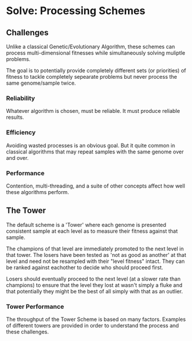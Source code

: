 ﻿# Solve: Processing Schemes

## Challenges

Unlike a classical Genetic/Evolutionary Algorithm, these schemes can process multi-dimensional fitnesses while simultaneously solving muliptle problems.

The goal is to potentially provide completely different sets (or priorities) of fitness to tackle completely sepearate problems but never process the same genome/sample twice.

### Reliability

Whatever algorithm is chosen, must be reliable.  It must produce reliable results.

### Efficiency

Avoiding wasted processes is an obvious goal.  But it quite common in classical algorithms that may repeat samples with the same genome over and over.

### Performance

Contention, multi-threading, and a suite of other concepts affect how well these algorithms perform.

## The Tower

The default scheme is a 'Tower' where each genome is presented consistent sample at each level as to measure their fitness against that sample.

The champions of that level are immediately promoted to the next level in that tower.  The losers have been tested as 'not as good as another' at that level and need not be resampled with their "level fitness" intact.  They can be ranked against eachother to decide who should proceed first.

Losers should eventually proceed to the next level (at a slower rate than champions) to ensure that the level they lost at wasn't simply a fluke and that potentially they might be the best of all simply with that as an outlier.

### Tower Performance

The throughput of the Tower Scheme is based on many factors.  Examples of different towers are provided in order to understand the process and these challenges.
